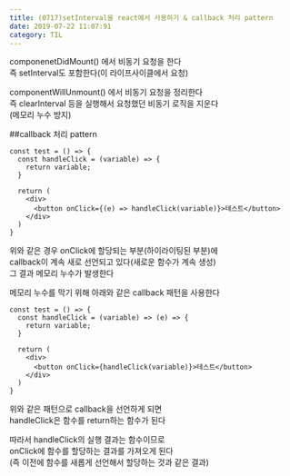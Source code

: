 ```yaml
---
title: (0717)setInterval을 react에서 사용하기 & callback 처리 pattern
date: 2019-07-22 11:07:91
category: TIL
---
```


componenetDidMount() 에서 비동기 요청을 한다  
즉 setInterval도 포함한다(이 라이프사이클에서 요청)  
  
componentWillUnmount() 에서 비동기 요청을 정리한다  
즉 clearInterval 등을 실행해서 요청했던 비동기 로직을 지운다  
(메모리 누수 방지)  

##callback 처리 pattern

```js{8}
const test = () => {
  const handleClick = (variable) => {
    return variable;
  }

  return (
    <div>
      <button onClick={(e) => handleClick(variable)}>테스트</button>
    </div>
  )
}
```

위와 같은 경우 onClick에 할당되는 부분(하이라이팅된 부분)에  
callback이 계속 새로 선언되고 있다(새로운 함수가 계속 생성)  
그 결과 메모리 누수가 발생한다  
  
메모리 누수를 막기 위해 아래와 같은 callback 패턴을 사용한다  

```js{2, 8}
const test = () => {
  const handleClick = (variable) => (e) => {
    return variable;
  }

  return (
    <div>
      <button onClick={handleClick(variable)}>테스트</button>
    </div>
  )
}
```

위와 같은 패턴으로 callback을 선언하게 되면  
handleClick은 함수를 return하는 함수가 된다  
  
따라서 handleClick의 실행 결과는 함수이므로  
onClick에 함수를 할당하는 결과를 가져오게 된다  
(즉 이전에 함수를 새롭게 선언해서 할당하는 것과 같은 결과)
